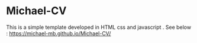 # Michael-CV

This is a simple template developed in HTML css and javascript . 
See below : https://michael-mb.github.io/Michael-CV/
